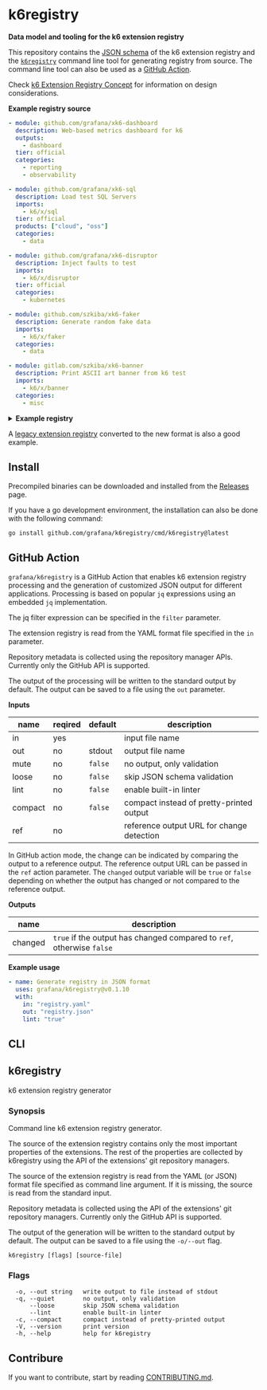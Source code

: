 <h1 name="title">k6registry</h1>

**Data model and tooling for the k6 extension registry**

This repository contains the [JSON schema](docs/registry.schema.json) of the k6 extension registry and the [`k6registry`](#k6registry) command line tool for generating registry from source. The command line tool can also be used as a [GitHub Action](#github-action).

Check [k6 Extension Registry Concept](docs/registry.md) for information on design considerations.

**Example registry source**

```yaml file=docs/example.yaml
- module: github.com/grafana/xk6-dashboard
  description: Web-based metrics dashboard for k6
  outputs:
    - dashboard
  tier: official
  categories:
    - reporting
    - observability

- module: github.com/grafana/xk6-sql
  description: Load test SQL Servers
  imports:
    - k6/x/sql
  tier: official
  products: ["cloud", "oss"]
  categories:
    - data

- module: github.com/grafana/xk6-disruptor
  description: Inject faults to test
  imports:
    - k6/x/disruptor
  tier: official
  categories:
    - kubernetes

- module: github.com/szkiba/xk6-faker
  description: Generate random fake data
  imports:
    - k6/x/faker
  categories:
    - data

- module: gitlab.com/szkiba/xk6-banner
  description: Print ASCII art banner from k6 test
  imports:
    - k6/x/banner
  categories:
    - misc
```

<details>
<summary><b>Example registry</b></summary>

Registry generated from the source above.

```json file=docs/example.json
[
  {
    "categories": [
      "reporting",
      "observability"
    ],
    "description": "Web-based metrics dashboard for k6",
    "module": "github.com/grafana/xk6-dashboard",
    "outputs": [
      "dashboard"
    ],
    "products": [
      "oss"
    ],
    "repo": {
      "clone_url": "https://github.com/grafana/xk6-dashboard.git",
      "description": "A k6 extension that makes k6 metrics available on a web-based dashboard.",
      "homepage": "https://github.com/grafana/xk6-dashboard",
      "license": "AGPL-3.0",
      "name": "xk6-dashboard",
      "owner": "grafana",
      "public": true,
      "stars": 325,
      "timestamp": 1719907965,
      "topics": [
        "xk6",
        "xk6-official",
        "xk6-output-dashboard"
      ],
      "url": "https://github.com/grafana/xk6-dashboard",
      "versions": [
        "v0.7.5",
        "v0.7.4",
        "v0.7.3",
        "v0.7.3-alpha.1",
        "v0.7.2",
        "v0.7.1",
        "v0.7.0",
        "v0.7.0-apha.3",
        "v0.7.0-alpha.5",
        "v0.7.0-alpha.4",
        "v0.7.0-alpha.3",
        "v0.7.0-alpha.2",
        "v0.7.0-alpha.1",
        "v0.6.1",
        "v0.6.0",
        "v0.5.5",
        "v0.5.4",
        "v0.5.3",
        "v0.5.2",
        "v0.5.1",
        "v0.5.0",
        "v0.4.4",
        "v0.4.3",
        "v0.4.2",
        "v0.4.1",
        "v0.4.0",
        "v0.3.2",
        "v0.3.1",
        "v0.3.0",
        "v0.2.0",
        "v0.1.3",
        "v0.1.2",
        "v0.1.1",
        "v0.1.0"
      ]
    },
    "tier": "official"
  },
  {
    "categories": [
      "data"
    ],
    "description": "Load test SQL Servers",
    "imports": [
      "k6/x/sql"
    ],
    "module": "github.com/grafana/xk6-sql",
    "products": [
      "cloud",
      "oss"
    ],
    "repo": {
      "clone_url": "https://github.com/grafana/xk6-sql.git",
      "description": "k6 extension to load test RDBMSs (PostgreSQL, MySQL, MS SQL and SQLite3)",
      "homepage": "https://github.com/grafana/xk6-sql",
      "license": "Apache-2.0",
      "name": "xk6-sql",
      "owner": "grafana",
      "public": true,
      "stars": 104,
      "timestamp": 1721400602,
      "topics": [
        "k6",
        "sql",
        "xk6"
      ],
      "url": "https://github.com/grafana/xk6-sql",
      "versions": [
        "v0.4.0",
        "v0.3.0",
        "v0.2.1",
        "v0.2.0",
        "v0.1.1",
        "v0.1.0",
        "v0.0.1"
      ]
    },
    "tier": "official"
  },
  {
    "categories": [
      "kubernetes"
    ],
    "description": "Inject faults to test",
    "imports": [
      "k6/x/disruptor"
    ],
    "module": "github.com/grafana/xk6-disruptor",
    "products": [
      "oss"
    ],
    "repo": {
      "clone_url": "https://github.com/grafana/xk6-disruptor.git",
      "description": "Extension for injecting faults into k6 tests",
      "homepage": "https://k6.io/docs/javascript-api/xk6-disruptor/",
      "license": "AGPL-3.0",
      "name": "xk6-disruptor",
      "owner": "grafana",
      "public": true,
      "stars": 88,
      "timestamp": 1724358828,
      "topics": [
        "chaos-engineering",
        "fault-injection",
        "k6",
        "testing",
        "xk6"
      ],
      "url": "https://github.com/grafana/xk6-disruptor",
      "versions": [
        "v0.3.11",
        "v0.3.10",
        "v0.3.9",
        "v0.3.8",
        "v0.3.7",
        "v0.3.6",
        "v0.3.5",
        "v0.3.5-rc2",
        "v0.3.5-rc1",
        "v0.3.4",
        "v0.3.3",
        "v0.3.2",
        "v0.3.1",
        "v0.3.0",
        "v0.2.1",
        "v0.2.0",
        "v0.1.3",
        "v0.1.2",
        "v0.1.1",
        "v0.1.0"
      ]
    },
    "tier": "official"
  },
  {
    "categories": [
      "data"
    ],
    "description": "Generate random fake data",
    "imports": [
      "k6/x/faker"
    ],
    "module": "github.com/szkiba/xk6-faker",
    "products": [
      "oss"
    ],
    "repo": {
      "clone_url": "https://github.com/szkiba/xk6-faker.git",
      "description": "Random fake data generator for k6.",
      "homepage": "http://ivan.szkiba.hu/xk6-faker/",
      "license": "AGPL-3.0",
      "name": "xk6-faker",
      "owner": "szkiba",
      "public": true,
      "stars": 49,
      "timestamp": 1719935566,
      "topics": [
        "xk6",
        "xk6-javascript-k6-x-faker"
      ],
      "url": "https://github.com/szkiba/xk6-faker",
      "versions": [
        "v0.3.0",
        "v0.3.0-alpha.1",
        "v0.2.2",
        "v0.2.1",
        "v0.2.0",
        "v0.1.0"
      ]
    },
    "tier": "community"
  },
  {
    "categories": [
      "misc"
    ],
    "description": "Print ASCII art banner from k6 test",
    "imports": [
      "k6/x/banner"
    ],
    "module": "gitlab.com/szkiba/xk6-banner",
    "products": [
      "oss"
    ],
    "repo": {
      "clone_url": "https://gitlab.com/szkiba/xk6-banner.git",
      "description": "Print ASCII art banner from k6 test.",
      "homepage": "https://gitlab.com/szkiba/xk6-banner",
      "license": "MIT",
      "name": "xk6-banner",
      "owner": "szkiba",
      "public": true,
      "timestamp": 1724312566,
      "topics": [
        "xk6"
      ],
      "url": "https://gitlab.com/szkiba/xk6-banner",
      "versions": [
        "v0.1.0"
      ]
    },
    "tier": "community"
  },
  {
    "categories": [
      "misc"
    ],
    "description": "A modern load testing tool, using Go and JavaScript",
    "module": "go.k6.io/k6",
    "products": [
      "cloud",
      "oss"
    ],
    "repo": {
      "clone_url": "https://github.com/grafana/k6.git",
      "description": "A modern load testing tool, using Go and JavaScript - https://k6.io",
      "homepage": "https://github.com/grafana/k6",
      "license": "AGPL-3.0",
      "name": "k6",
      "owner": "grafana",
      "public": true,
      "topics": [
        "es6",
        "go",
        "golang",
        "hacktoberfest",
        "javascript",
        "load-generator",
        "load-testing",
        "performance"
      ],
      "url": "https://github.com/grafana/k6",
      "versions": [
        "v0.53.0",
        "v0.52.0",
        "v0.51.0",
        "v0.50.0",
        "v0.49.0",
        "v0.48.0",
        "v0.47.0",
        "v0.46.0",
        "v0.45.1",
        "v0.45.0",
        "v0.44.1",
        "v0.44.0",
        "v0.43.1",
        "v0.43.0",
        "v0.42.0",
        "v0.41.0",
        "v0.40.0",
        "v0.39.0",
        "v0.38.3",
        "v0.38.2",
        "v0.38.1",
        "v0.38.0",
        "v0.37.0",
        "v0.36.0",
        "v0.35.0",
        "v0.34.1",
        "v0.34.0",
        "v0.33.0",
        "v0.32.0",
        "v0.31.1",
        "v0.31.0",
        "v0.30.0",
        "v0.29.0",
        "v0.28.0",
        "v0.27.1",
        "v0.27.0",
        "v0.26.2",
        "v0.26.1",
        "v0.26.0",
        "v0.25.1",
        "v0.25.0",
        "v0.24.0",
        "v0.23.1",
        "v0.23.0",
        "v0.22.1",
        "v0.22.0",
        "v0.21.1",
        "v0.21.0",
        "v0.20.0",
        "v0.19.0",
        "v0.18.2",
        "v0.18.1",
        "v0.18.0",
        "v0.17.2",
        "v0.17.1",
        "v0.17.0",
        "v0.16.0",
        "v0.15.0",
        "v0.14.0",
        "v0.13.0",
        "v0.12.2",
        "v0.12.1",
        "v0.11.0",
        "v0.10.0",
        "v0.9.3",
        "v0.9.2",
        "v0.9.1",
        "v0.9.0",
        "v0.8.5",
        "v0.8.4",
        "v0.8.3",
        "v0.8.2",
        "v0.8.1",
        "v0.8.0",
        "v0.7.0",
        "v0.6.0",
        "v0.5.2",
        "v0.5.1",
        "v0.5.0",
        "v0.4.5",
        "v0.4.4",
        "v0.4.3",
        "v0.4.2",
        "v0.4.1",
        "v0.4.0",
        "v0.3.0",
        "v0.2.1",
        "v0.2.0",
        "v0.0.2",
        "v0.0.1"
      ]
    },
    "tier": "official"
  }
]
```

</details>

A [legacy extension registry](docs/legacy.yaml) converted to the new format is also a good example.

## Install

Precompiled binaries can be downloaded and installed from the [Releases](https://github.com/grafana/k6registry/releases) page.

If you have a go development environment, the installation can also be done with the following command:

```
go install github.com/grafana/k6registry/cmd/k6registry@latest
```

## GitHub Action

`grafana/k6registry` is a GitHub Action that enables k6 extension registry processing and the generation of customized JSON output for different applications. Processing is based on popular `jq` expressions using an embedded `jq` implementation.

The jq filter expression can be specified in the `filter` parameter.

The extension registry is read from the YAML format file specified in the `in` parameter.

Repository metadata is collected using the repository manager APIs. Currently only the GitHub API is supported.

The output of the processing will be written to the standard output by default. The output can be saved to a file using the `out` parameter.

**Inputs**

name   | reqired | default | description
-------|---------|---------|-------------
in     |   yes   |         | input file name
out    |    no   |  stdout | output file name
mute   |    no   | `false` | no output, only validation
loose  |    no   | `false` | skip JSON schema validation
lint   |    no   | `false` | enable built-in linter
compact|    no   | `false` | compact instead of pretty-printed output
ref    |    no   |         | reference output URL for change detection

In GitHub action mode, the change can be indicated by comparing the output to a reference output. The reference output URL can be passed in the `ref` action parameter. The `changed` output variable will be `true` or `false` depending on whether the output has changed or not compared to the reference output.

**Outputs**

name    | description
--------|------------
changed | `true` if the output has changed compared to `ref`, otherwise `false`

**Example usage**

```yaml
- name: Generate registry in JSON format
  uses: grafana/k6registry@v0.1.10
  with:
    in: "registry.yaml"
    out: "registry.json"
    lint: "true"
```

## CLI

<!-- #region cli -->
## k6registry

k6 extension registry generator

### Synopsis

Command line k6 extension registry generator.

The source of the extension registry contains only the most important properties of the extensions. The rest of the properties are collected by k6registry using the API of the extensions' git repository managers.

The source of the extension registry is read from the YAML (or JSON) format file specified as command line argument. If it is missing, the source is read from the standard input.

Repository metadata is collected using the API of the extensions' git repository managers. Currently only the GitHub API is supported.

The output of the generation will be written to the standard output by default. The output can be saved to a file using the `-o/--out` flag.


```
k6registry [flags] [source-file]
```

### Flags

```
  -o, --out string   write output to file instead of stdout
  -q, --quiet        no output, only validation
      --loose        skip JSON schema validation
      --lint         enable built-in linter
  -c, --compact      compact instead of pretty-printed output
  -V, --version      print version
  -h, --help         help for k6registry
```

<!-- #endregion cli -->

## Contribure 

If you want to contribute, start by reading [CONTRIBUTING.md](CONTRIBUTING.md).
